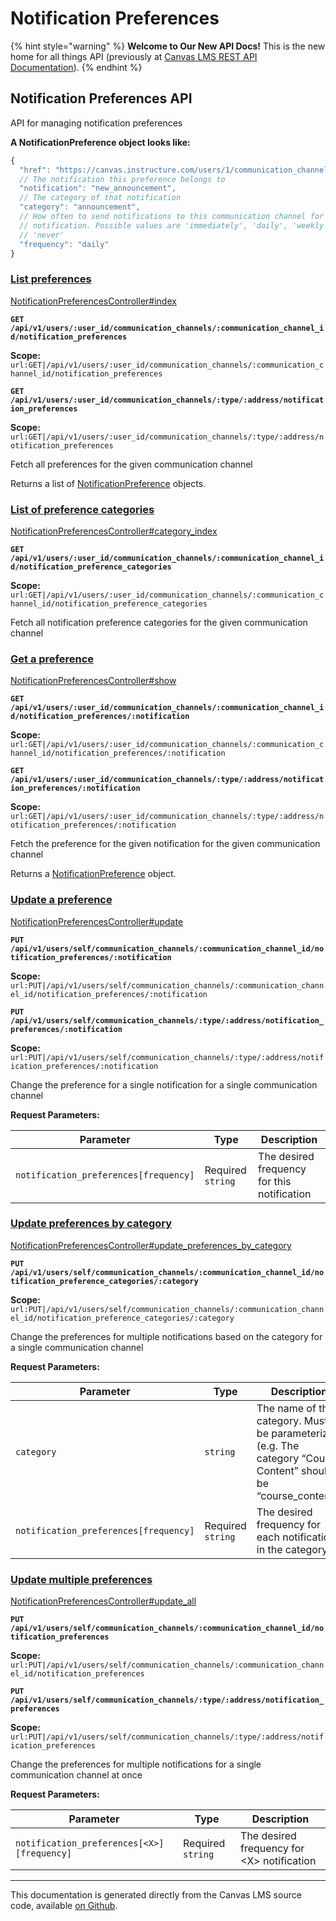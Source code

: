 # Notification Preferences

{% hint style="warning" %}
**Welcome to Our New API Docs!** This is the new home for all things API (previously at [Canvas LMS REST API Documentation](https://api.instructure.com)).
{% endhint %}

## Notification Preferences API

API for managing notification preferences

**A NotificationPreference object looks like:**

```js
{
  "href": "https://canvas.instructure.com/users/1/communication_channels/email/student@example.edu/notification_preferences/new_announcement",
  // The notification this preference belongs to
  "notification": "new_announcement",
  // The category of that notification
  "category": "announcement",
  // How often to send notifications to this communication channel for the given
  // notification. Possible values are 'immediately', 'daily', 'weekly', and
  // 'never'
  "frequency": "daily"
}
```

### [List preferences](#method.notification_preferences.index) <a href="#method.notification_preferences.index" id="method.notification_preferences.index"></a>

[NotificationPreferencesController#index](https://github.com/instructure/canvas-lms/blob/master/app/controllers/notification_preferences_controller.rb)

**`GET /api/v1/users/:user_id/communication_channels/:communication_channel_id/notification_preferences`**

**Scope:** `url:GET|/api/v1/users/:user_id/communication_channels/:communication_channel_id/notification_preferences`

**`GET /api/v1/users/:user_id/communication_channels/:type/:address/notification_preferences`**

**Scope:** `url:GET|/api/v1/users/:user_id/communication_channels/:type/:address/notification_preferences`

Fetch all preferences for the given communication channel

Returns a list of [NotificationPreference](#notificationpreference) objects.

### [List of preference categories](#method.notification_preferences.category_index) <a href="#method.notification_preferences.category_index" id="method.notification_preferences.category_index"></a>

[NotificationPreferencesController#category_index](https://github.com/instructure/canvas-lms/blob/master/app/controllers/notification_preferences_controller.rb)

**`GET /api/v1/users/:user_id/communication_channels/:communication_channel_id/notification_preference_categories`**

**Scope:** `url:GET|/api/v1/users/:user_id/communication_channels/:communication_channel_id/notification_preference_categories`

Fetch all notification preference categories for the given communication channel

### [Get a preference](#method.notification_preferences.show) <a href="#method.notification_preferences.show" id="method.notification_preferences.show"></a>

[NotificationPreferencesController#show](https://github.com/instructure/canvas-lms/blob/master/app/controllers/notification_preferences_controller.rb)

**`GET /api/v1/users/:user_id/communication_channels/:communication_channel_id/notification_preferences/:notification`**

**Scope:** `url:GET|/api/v1/users/:user_id/communication_channels/:communication_channel_id/notification_preferences/:notification`

**`GET /api/v1/users/:user_id/communication_channels/:type/:address/notification_preferences/:notification`**

**Scope:** `url:GET|/api/v1/users/:user_id/communication_channels/:type/:address/notification_preferences/:notification`

Fetch the preference for the given notification for the given communication channel

Returns a [NotificationPreference](#notificationpreference) object.

### [Update a preference](#method.notification_preferences.update) <a href="#method.notification_preferences.update" id="method.notification_preferences.update"></a>

[NotificationPreferencesController#update](https://github.com/instructure/canvas-lms/blob/master/app/controllers/notification_preferences_controller.rb)

**`PUT /api/v1/users/self/communication_channels/:communication_channel_id/notification_preferences/:notification`**

**Scope:** `url:PUT|/api/v1/users/self/communication_channels/:communication_channel_id/notification_preferences/:notification`

**`PUT /api/v1/users/self/communication_channels/:type/:address/notification_preferences/:notification`**

**Scope:** `url:PUT|/api/v1/users/self/communication_channels/:type/:address/notification_preferences/:notification`

Change the preference for a single notification for a single communication channel

**Request Parameters:**

| Parameter                             | Type              | Description                                 |
| ------------------------------------- | ----------------- | ------------------------------------------- |
| `notification_preferences[frequency]` | Required `string` | The desired frequency for this notification |

### [Update preferences by category](#method.notification_preferences.update_preferences_by_category) <a href="#method.notification_preferences.update_preferences_by_category" id="method.notification_preferences.update_preferences_by_category"></a>

[NotificationPreferencesController#update_preferences_by_category](https://github.com/instructure/canvas-lms/blob/master/app/controllers/notification_preferences_controller.rb)

**`PUT /api/v1/users/self/communication_channels/:communication_channel_id/notification_preference_categories/:category`**

**Scope:** `url:PUT|/api/v1/users/self/communication_channels/:communication_channel_id/notification_preference_categories/:category`

Change the preferences for multiple notifications based on the category for a single communication channel

**Request Parameters:**

| Parameter                             | Type              | Description                                                                                                     |
| ------------------------------------- | ----------------- | --------------------------------------------------------------------------------------------------------------- |
| `category`                            | `string`          | The name of the category. Must be parameterized (e.g. The category “Course Content” should be “course_content”) |
| `notification_preferences[frequency]` | Required `string` | The desired frequency for each notification in the category                                                     |

### [Update multiple preferences](#method.notification_preferences.update_all) <a href="#method.notification_preferences.update_all" id="method.notification_preferences.update_all"></a>

[NotificationPreferencesController#update_all](https://github.com/instructure/canvas-lms/blob/master/app/controllers/notification_preferences_controller.rb)

**`PUT /api/v1/users/self/communication_channels/:communication_channel_id/notification_preferences`**

**Scope:** `url:PUT|/api/v1/users/self/communication_channels/:communication_channel_id/notification_preferences`

**`PUT /api/v1/users/self/communication_channels/:type/:address/notification_preferences`**

**Scope:** `url:PUT|/api/v1/users/self/communication_channels/:type/:address/notification_preferences`

Change the preferences for multiple notifications for a single communication channel at once

**Request Parameters:**

| Parameter                                  | Type              | Description                                 |
| ------------------------------------------ | ----------------- | ------------------------------------------- |
| `notification_preferences[<X>][frequency]` | Required `string` | The desired frequency for \<X> notification |

---

This documentation is generated directly from the Canvas LMS source code, available [on Github](https://github.com/instructure/canvas-lms).
